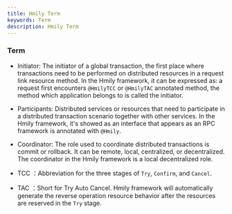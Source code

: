 ```yaml
---
title: Hmily Term
keywords: Term
description: Hmily Term
---
```


### Term

* Initiator: The initiator of a global transaction, the first place where transactions need to be performed on distributed resources in a request link resource method. 
 In the Hmily framework, it can be expressed as: a request first encounters `@HmilyTCC` or `@HmilyTAC` annotated method, the method which application belongs to is called the
  initiator.
  
* Participants: Distributed services or resources that need to participate in a distributed transaction scenario together with other services. In the Hmily framework, it's
 showed as an interface that appears as an RPC framework is annotated with `@Hmily`.

* Coordinator: The role used to coordinate distributed transactions is commit or rollback. It can be remote, local, centralized, or decentralized. The coordinator in the Hmily framework is a local decentralized role.

* TCC ：Abbreviation for the three stages of `Try`, `Confirm`, and `Cancel`.

* TAC ：Short for Try Auto Cancel. Hmily framework will automatically generate the reverse operation resource behavior after the resources are reserved in the `Try` stage.